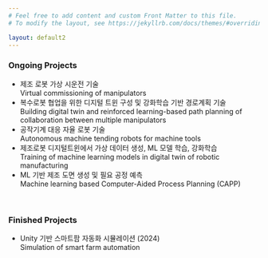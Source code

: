 ```yaml
---
# Feel free to add content and custom Front Matter to this file.
# To modify the layout, see https://jekyllrb.com/docs/themes/#overriding-theme-defaults

layout: default2
---
```


### Ongoing Projects
  
  * 제조 로봇 가상 시운전 기술 <br> Virtual commissioning of manipulators
  * 복수로봇 협업을 위한 디지털 트윈 구성 및 강화학습 기반 경로계획 기술 <br> Building digital twin and reinforced learning-based path planning of collaboration between multiple manipulators
  * 공작기계 대응 자율 로봇 기술 <br>Autonomous machine tending robots for machine tools
  * 제조로봇 디지털트윈에서 가상 데이터 생성, ML 모델 학습, 강화학습 <br> Training of machine learning models in digital twin of robotic manufacturing
  * ML 기반 제조 도면 생성 및 필요 공정 예측 <br> Machine learning based Computer-Aided Process Planning (CAPP)  

<br>

### Finished Projects
  
  * Unity 기반 스마트팜 자동화 시뮬레이션 (2024) <br>Simulation of smart farm automation

